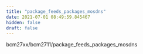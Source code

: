 ```yaml
---
title: "package_feeds_packages_mosdns"
date: 2021-07-01 08:49:59.845467
hidden: false
draft: false
---
```


bcm27xx/bcm2711/package_feeds_packages_mosdns


